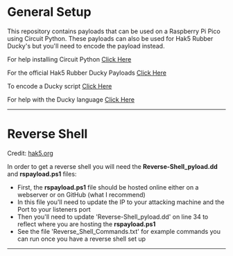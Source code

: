 # General Setup 
This repository contains payloads that can be used on a Raspberry Pi Pico using Circuit Python. These payloads can also be used for Hak5 Rubber Ducky's but you'll need to encode the payload instead.

For help installing Circuit Python [Click Here](https://github.com/dbisu/pico-ducky)

For the official Hak5 Rubber Ducky Payloads [Click Here](https://github.com/hak5/usbrubberducky-payloads)

To encode a Ducky script [Click Here](https://ducktoolkit.com/)

For help with the Ducky language [Click Here](https://docs.hak5.org/hc/en-us/articles/360010555153-Ducky-Script-the-USB-Rubber-Ducky-language)

---

# Reverse Shell
Credit: [hak5.org](https://docs.hak5.org/hc/en-us/articles/360010555233-How-to-Get-a-Reverse-Shell-in-3-Seconds-with-the-USB-Rubber-Ducky)

In order to get a reverse shell you will need the **Reverse-Shell_pyload.dd** and **rspayload.ps1** files:
- First, the **rspayload.ps1** file should be hosted online either on a webserver or on GitHub (what I recommend)
- In this file you'll need to update the IP to your attacking machine and the Port to your listeners port
- Then you'll need to update 'Reverse-Shell_pyload.dd' on line 34 to reflect where you are hosting the **rspayload.ps1**
- See the file 'Reverse_Shell_Commands.txt' for example commands you can run once you have a reverse shell set up
---
